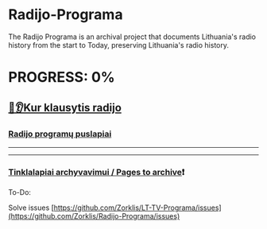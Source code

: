 # Radijo-Programa
The Radijo Programa is an archival project that documents Lithuania's radio history from the start to Today, preserving Lithuania's radio history.

# PROGRESS: 0%
[🎵👂Kur klausytis radijo](https://github.com/Zorklis/Radijo-Programa/blob/main/Radijas.csv)
---
### [Radijo programų puslapiai](-)
---
---
### [Tinklalapiai archyvavimui / Pages to archive](-)❗

To-Do:

Solve issues [https://github.com/Zorklis/LT-TV-Programa/issues](https://github.com/Zorklis/Radijo-Programa/issues)
